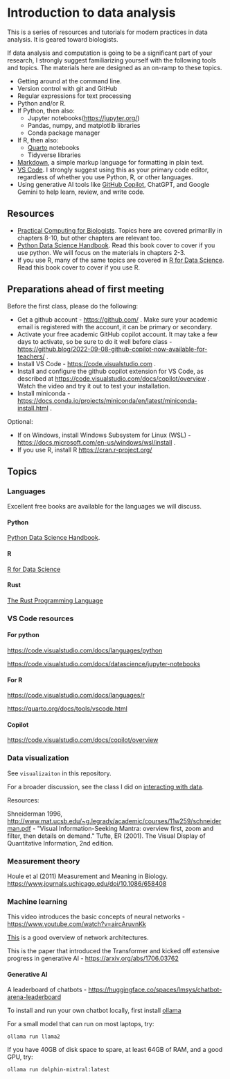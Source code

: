 # Introduction to data analysis

This is a series of resources and tutorials for modern practices in data analysis. It is geared toward biologists.

If data analysis and computation is going to be a significant part of your research, I strongly suggest familiarizing yourself with the following tools and topics. The materials here are designed as an on-ramp to these topics.

- Getting around at the command line. 
- Version control with git and GitHub
- Regular expressions for text processing
- Python and/or R.
- If Python, then also:
  - Jupyter notebooks(https://jupyter.org/)
  - Pandas, numpy, and matplotlib libraries
  - Conda package manager
- If R, then also:
  - [Quarto](https://quarto.org/docs/computations/r.html) notebooks
  - Tidyverse libraries
- [Markdown](https://docs.github.com/en/get-started/writing-on-github/getting-started-with-writing-and-formatting-on-github/basic-writing-and-formatting-syntax), a simple markup language for formatting in plain text.
- [VS Code](https://code.visualstudio.com). I strongly suggest using this as your primary code editor, regardless of whether you use Python, R, or other languages.
- Using generative AI tools like [GitHub Copilot](https://github.com/features/copilot), ChatGPT, and Google Gemini to help learn, review, and write code.

## Resources

- [Practical Computing for Biologists](https://global.oup.com/academic/product/practical-computing-for-biologists-9780878933914?cc=us&lang=en&). Topics here are covered primarilly in chapters 8-10, but other chapters are relevant too.
- [Python Data Science Handbook](https://jakevdp.github.io/). Read this book cover to cover if you use python. We will focus on the materials in chapters 2-3.
- If you use R, many of the same topics are covered in [R for Data Science](https://r4ds.had.co.nz/). Read this book cover to cover if you use R.

## Preparations ahead of first meeting

Before the first class, please do the following:

- Get a github account - https://github.com/ . Make sure your academic email is registered with the account, it can be primary or secondary.
- Activate your free academic GitHub copilot account. It may take a few days to activate, so be sure to do it well before class - https://github.blog/2022-09-08-github-copilot-now-available-for-teachers/ .
- Install VS Code - https://code.visualstudio.com .
- Install and configure the github copilot extension for VS Code, as described at https://code.visualstudio.com/docs/copilot/overview . Watch the video and try it out to test your installation.
- Install miniconda - https://docs.conda.io/projects/miniconda/en/latest/miniconda-install.html .

Optional:
- If on Windows, install Windows Subsystem for Linux (WSL) - https://docs.microsoft.com/en-us/windows/wsl/install .
- If you use R, install R https://cran.r-project.org/ 

## Topics

### Languages

Excellent free books are available for the languages we will discuss.

#### Python

[Python Data Science Handbook](https://jakevdp.github.io/).

#### R

[R for Data Science](https://r4ds.had.co.nz/)

#### Rust

[The Rust Programming Language](https://doc.rust-lang.org/book/)


### VS Code resources

#### For python

https://code.visualstudio.com/docs/languages/python

https://code.visualstudio.com/docs/datascience/jupyter-notebooks

#### For R

https://code.visualstudio.com/docs/languages/r

https://quarto.org/docs/tools/vscode.html

#### Copilot

https://code.visualstudio.com/docs/copilot/overview

### Data visualization

See `visualizaiton` in this repository. 

For a broader discussion, see the class I did on [interacting with data](https://github.com/Brown-BIOL2430-S04-Fall2015/syllabus).

Resources:

Shneiderman 1996, http://www.mat.ucsb.edu/~g.legrady/academic/courses/11w259/schneiderman.pdf - "Visual Information-Seeking Mantra: overview first, zoom and filter, then details on demand."
Tufte, ER (2001). The Visual Display of Quantitative Information, 2nd edition.

### Measurement theory

Houle et al (2011) Measurement and Meaning in Biology. https://www.journals.uchicago.edu/doi/10.1086/658408

### Machine learning

This video introduces the basic concepts of neural networks - https://www.youtube.com/watch?v=aircAruvnKk

[This](https://kili-technology.com/data-labeling/machine-learning/neural-network-architecture-all-you-need-to-know-as-an-mle-2023-edition) is a good overview of network architectures.

This is the paper that introduced the Transformer and kicked off extensive progress in generative AI - https://arxiv.org/abs/1706.03762

#### Generative AI

A leaderboard of chatbots - https://huggingface.co/spaces/lmsys/chatbot-arena-leaderboard

To install and run your own chatbot locally, first install [ollama](https://ollama.com/)

For a small model that can run on most laptops, try:

    ollama run llama2

If you have 40GB of disk space to spare, at least 64GB of RAM, and a good GPU, try:

    ollama run dolphin-mixtral:latest

